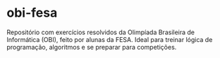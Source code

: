 # obi-fesa
Repositório com exercícios resolvidos da Olimpíada Brasileira de Informática (OBI), feito por alunas da FESA. Ideal para treinar lógica de programação, algoritmos e se preparar para competições.
